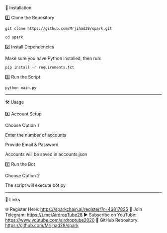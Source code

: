 
📜 Installation

1️⃣ Clone the Repository

`git clone https://github.com/Mrjihad28/spark.git`

`cd spark`

2️⃣ Install Dependencies

Make sure you have Python installed, then run:

`pip install -r requirements.txt`

3️⃣ Run the Script

`python main.py`


---

🛠 Usage

1️⃣ Account Setup

Choose Option 1

Enter the number of accounts

Provide Email & Password

Accounts will be saved in accounts.json


2️⃣ Run the Bot

Choose Option 2

The script will execute bot.py



---

🔗 Links

🌐 Register Here: https://sparkchain.ai/register/?r=46817825
💬 Join Telegram: https://t.me/AirdropTube28
▶ Subscribe on YouTube: https://www.youtube.com/airdroptube2020
📂 GitHub Repository: https://github.com/Mrjihad28/spark
